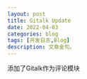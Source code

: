 ```yaml
---
layout: post
title: Gitalk Update
date: 2022-04-03
categories: blog
tags: [开发日志,Blog]
description: 文章金句。
---
```


添加了Gitalk作为评论模块